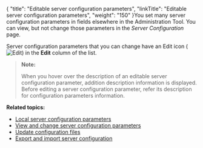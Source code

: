 {
    "title": "Editable server configuration parameters",
    "linkTitle": "Editable server configuration parameters",
    "weight": "150"
}You set many server configuration parameters in fields elsewhere in the Administration Tool. You can view, but not change those parameters in the *Server Configuration* page.

Server configuration parameters that you can change have an Edit icon (![Edit](/Images/SecureTransport/EditIcon_12x13.png)) in the **Edit** column of the list.

> **Note:**
>
> When you hover over the description of an editable server configuration parameter, addition description information is displayed. Before editing a server configuration parameter, refer its description for configuration parameters information.

**Related topics:**

-   [Local server configuration parameters](../c_st_local_server_configuration_parameters)
-   [View and change server configuration parameters](../t_st_serverconfigurationparameters)
-   [Update configuration files](../t_st_serverconfigurationfiles)
-   [Export and import server configuration](../t_st_serverconfigurationexportimport)

